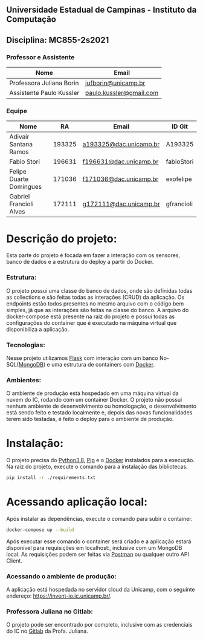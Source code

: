 ## Universidade Estadual de Campinas - Instituto da Computação

## Disciplina: MC855-2s2021

### Professor e Assistente

| Nome                     | Email                   |
| ------------------------ | ------------------------|
| Professora Juliana Borin | jufborin@unicamp.br     |
| Assistente Paulo Kussler | paulo.kussler@gmail.com |


### Equipe

| Nome                         | RA               | Email                  | ID Git                |
| ---------------------------- | ---------------- | ---------------------- |---------------------- |
| Adivair Santana Ramos        | 193325           | a193325@dac.unicamp.br | A193325               |
| Fabio Stori                  | 196631           | f196631@dac.unicamp.br | fabioStori            |
| Felipe Duarte Domingues      | 171036           | f171036@dac.unicamp.br | exofelipe             |
| Gabriel Francioli Alves      | 172111           | g172111@dac.unicamp.br | gfrancioli            |

# Descrição do projeto:
Esta parte do projeto é focada em fazer a interação com os sensores, banco de dados e a estrutura do deploy a partir do Docker. 

### Estrutura:
O projeto possui uma classe do banco de dados, onde são definidas todas as collections e são feitas todas as interações (CRUD) da aplicação.
Os endpoints estão todos presentes no mesmo arquivo com o código bem simples, já que as interações são feitas na classe do banco.
A arquivo do docker-compose está presente na raiz do projeto e possui todas as configurações do container que é executado na máquina virtual que disponibiliza a aplicação. 

### Tecnologias:
Nesse projeto utilizamos [Flask](https://flask.palletsprojects.com/en/2.0.x/) com interação com um banco No-SQL([MongoDB](https://www.mongodb.com/)) e uma estrutura de containers com [Docker](https://www.docker.com/).

### Ambientes: 
O ambiente de produção está hospedado em uma máquina virtual da nuvem do IC, rodando com um container Docker. 
O projeto não possui nenhum ambiente de desenvolvimento ou homologação, o desenvolvimento está sendo feito e testado localmente e, depois das novas funcionalidades terem sido testadas, é feito o deploy para o ambiente de produção.

# Instalação:
O projeto precisa do [Python3.8](https://www.python.org/downloads/release/python-380/), [Pip](https://pip.pypa.io/en/stable/installation/) e o [Docker](https://www.docker.com/) instalados para a execução.
Na raiz do projeto, execute o comando para a instalação das bibliotecas.
```sh
pip install -r ./requirements.txt
```

# Acessando aplicação local:
Após instalar as dependências, execute o comando para subir o container.
```sh
docker-compose up --build
```
Após executar esse comando o container será criado e a aplicação estará disponível para requisições em localhost:<porta-selecionada>, inclusive com um MongoDB local.
As requisições podem ser feitas via [Postman](https://www.postman.com/) ou qualquer outro API Client.
### Acessando o ambiente de produção:
A aplicação está hospedada no servidor cloud da Unicamp, com o seguinte endereço: https://invent-io.ic.unicamp.br/.

### Professora Juliana no Gitlab:
O projeto pode ser encontrado por completo, inclusive com as credenciais do IC no [Gitlab](link) da Profa. Juliana.
